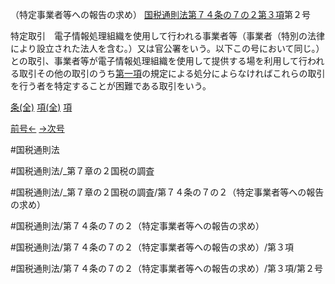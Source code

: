 （特定事業者等への報告の求め）
[国税通則法第７４条の７の２第３項](国税通則法＿＿＿＿＿第７４条の７の２第３項)第２号

特定取引　電子情報処理組織を使用して行われる事業者等（事業者（特別の法律により設立された法人を含む。）又は官公署をいう。以下この号において同じ。）との取引、事業者等が電子情報処理組織を使用して提供する場を利用して行われる取引その他の取引のうち[第一項](国税通則法＿＿＿＿＿第７４条の７の２第１項)の規定による処分によらなければこれらの取引を行う者を特定することが困難である取引をいう。

[条(全)](国税通則法＿＿＿＿＿第７４条の７の２_.md)    [項(全)](国税通則法＿＿＿＿＿第７４条の７の２第３項_.md)    [項](国税通則法＿＿＿＿＿第７４条の７の２第３項.md)

[前号←](国税通則法＿＿＿＿＿第７４条の７の２第３項第１号.md)    [→次号](国税通則法＿＿＿＿＿第７４条の７の２第３項第３号.md)

#国税通則法

#国税通則法/_第７章の２国税の調査

#国税通則法/_第７章の２国税の調査/第７４条の７の２（特定事業者等への報告の求め）

#国税通則法/第７４条の７の２（特定事業者等への報告の求め）

#国税通則法/第７４条の７の２（特定事業者等への報告の求め）/第３項

#国税通則法/第７４条の７の２（特定事業者等への報告の求め）/第３項/第２号

